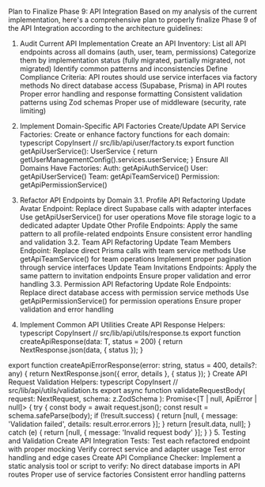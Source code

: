 Plan to Finalize Phase 9: API Integration
Based on my analysis of the current implementation, here's a comprehensive plan to properly finalize Phase 9 of the API Integration according to the architecture guidelines:

1. Audit Current API Implementation
Create an API Inventory:
List all API endpoints across all domains (auth, user, team, permissions)
Categorize them by implementation status (fully migrated, partially migrated, not migrated)
Identify common patterns and inconsistencies
Define Compliance Criteria:
API routes should use service interfaces via factory methods
No direct database access (Supabase, Prisma) in API routes
Proper error handling and response formatting
Consistent validation patterns using Zod schemas
Proper use of middleware (security, rate limiting)

2. Implement Domain-Specific API Factories
Create/Update API Service Factories:
Create or enhance factory functions for each domain:
typescript
CopyInsert
// src/lib/api/user/factory.ts
export function getApiUserService(): UserService {
  return getUserManagementConfig().services.userService;
}
Ensure All Domains Have Factories:
Auth: getApiAuthService()
User: getApiUserService()
Team: getApiTeamService()
Permission: getApiPermissionService()
3. Refactor API Endpoints by Domain
3.1. Profile API Refactoring
Update Avatar Endpoint:
Replace direct Supabase calls with adapter interfaces
Use getApiUserService() for user operations
Move file storage logic to a dedicated adapter
Update Other Profile Endpoints:
Apply the same pattern to all profile-related endpoints
Ensure consistent error handling and validation
3.2. Team API Refactoring
Update Team Members Endpoint:
Replace direct Prisma calls with team service methods
Use getApiTeamService() for team operations
Implement proper pagination through service interfaces
Update Team Invitations Endpoints:
Apply the same pattern to invitation endpoints
Ensure proper validation and error handling
3.3. Permission API Refactoring
Update Role Endpoints:
Replace direct database access with permission service methods
Use getApiPermissionService() for permission operations
Ensure proper validation and error handling
4. Implement Common API Utilities
Create API Response Helpers:
typescript
CopyInsert
// src/lib/api/utils/response.ts
export function createApiResponse<T>(data: T, status = 200) {
  return NextResponse.json(data, { status });
}

export function createApiErrorResponse(error: string, status = 400, details?: any) {
  return NextResponse.json({ error, details }, { status });
}
Create API Request Validation Helpers:
typescript
CopyInsert
// src/lib/api/utils/validation.ts
export async function validateRequestBody<T>(
  request: NextRequest, 
  schema: z.ZodSchema<T>
): Promise<[T | null, ApiError | null]> {
  try {
    const body = await request.json();
    const result = schema.safeParse(body);
    if (!result.success) {
      return [null, { message: 'Validation failed', details: result.error.errors }];
    }
    return [result.data, null];
  } catch (e) {
    return [null, { message: 'Invalid request body' }];
  }
}
5. Testing and Validation
Create API Integration Tests:
Test each refactored endpoint with proper mocking
Verify correct service and adapter usage
Test error handling and edge cases
Create API Compliance Checker:
Implement a static analysis tool or script to verify:
No direct database imports in API routes
Proper use of service factories
Consistent error handling patterns
